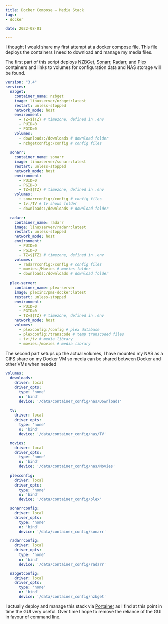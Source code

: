 ```yaml
---
title: Docker Compose – Media Stack
tags:
- docker

date: 2022-08-01

---
```



I thought I would share my first attempt at a docker compose file. This file deploys the containers I need to download and manage my media files.

The first part of this script deploys [NZBGet][1], [Sonarr][2], [Radarr][3], and [Plex][4] containers and links to volumes for configuration data and NAS storage will be found.

```yaml
version: "3.4"
services:
  nzbget:
    container_name: nzbget
    image: linuxserver/nzbget:latest
    restart: unless-stopped
    network_mode: host
    environment:
      - TZ=${TZ} # timezone, defined in .env
      - PUID=0
      - PGID=0
    volumes:
      - downloads:/downloads # download folder
      - nzbgetconfig:/config # config files
 
  sonarr:
    container_name: sonarr
    image: linuxserver/sonarr:latest
    restart: unless-stopped
    network_mode: host
    environment:
      - PUID=0
      - PGID=0
      - TZ=${TZ} # timezone, defined in .env
    volumes:
      - sonarrconfig:/config # config files
      - tv:/TV # tv shows folder
      - downloads:/downloads # download folder

  radarr:
    container_name: radarr
    image: linuxserver/radarr:latest
    restart: unless-stopped
    network_mode: host
    environment:
      - PUID=0
      - PGID=0
      - TZ=${TZ} # timezone, defined in .env
    volumes:
      - radarrconfig:/config # config files
      - movies:/Movies # movies folder
      - downloads:/downloads # download folder

  plex-server:
    container_name: plex-server
    image: plexinc/pms-docker:latest
    restart: unless-stopped
    environment:
      - PUID=0
      - PGID=0
      - TZ=${TZ} # timezone, defined in .env
    network_mode: host
    volumes:
      - plexconfig:/config # plex database
      - plexconfig:/transcode # temp transcoded files
      - tv:/tv # media library
      - movies:/movies # media library

```

The second part setups up the actual volumes, I have mounted my NAS as a CIFS share on my Docker VM so media can be shared between Docker and other VMs when needed
```yaml
volumes:
  downloads:
    driver: local
    driver_opts:
      type: 'none'
      o: 'bind'
      device: '/data/container_config/nas/Downloads'

  tv:
    driver: local
    driver_opts:
      type: 'none'
      o: 'bind'
      device: '/data/container_config/nas/TV'

  movies:
    driver: local
    driver_opts:
      type: 'none'
      o: 'bind'
      device: '/data/container_config/nas/Movies'
  
  plexconfig:
    driver: local
    driver_opts:
      type: 'none'
      o: 'bind'
      device: '/data/container_config/plex'

  sonarrconfig:
    driver: local
    driver_opts:
      type: 'none'
      o: 'bind'
      device: '/data/container_config/sonarr'

  radarrconfig:
    driver: local
    driver_opts:
      type: 'none'
      o: 'bind'
      device: '/data/container_config/radarr'

  nzbgetconfig:
    driver: local
    driver_opts:
      type: 'none'
      o: 'bind'
      device: '/data/container_config/nzbget'
```

I actually deploy and manage this stack via [Portainer][5] as I find at this point in time the GUI very useful. Over time I hope to remove the reliance of the GUI in favour of command line.

 [1]: https://nzbget.net/
 [2]: https://sonarr.tv/
 [3]: https://radarr.video/
 [4]: https://www.plex.tv/
 [5]: https://www.portainer.io/
